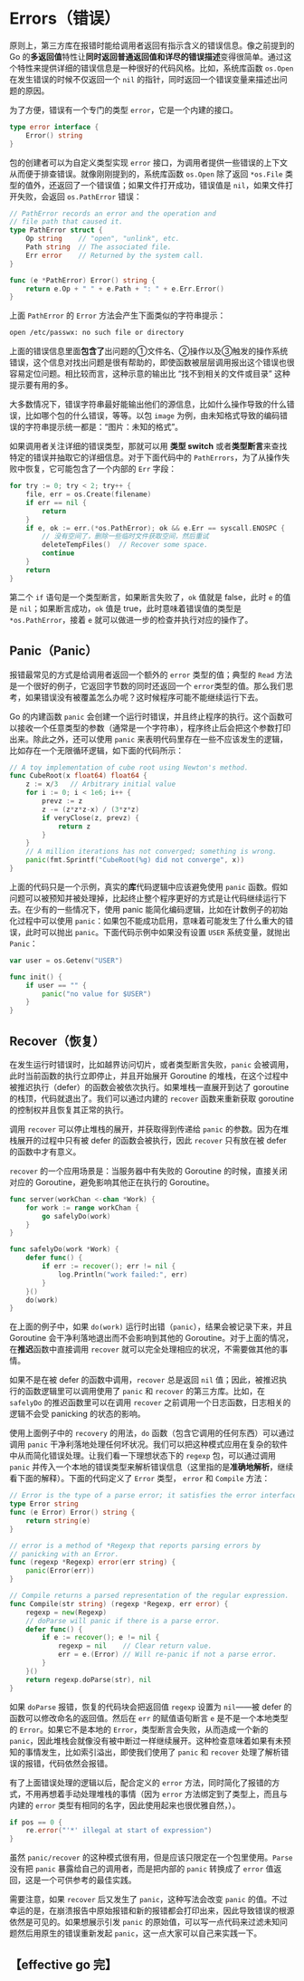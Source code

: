 # Errors（错误）

原则上，第三方库在报错时能给调用者返回有指示含义的错误信息。像之前提到的 Go 的**多返回值**特性让**同时返回普通返回值和详尽的错误描述**变得很简单。通过这个特性来提供详细的错误信息是一种很好的代码风格。比如，系统库函数 `os.Open` 在发生错误的时候不仅返回一个 `nil` 的指针，同时返回一个错误变量来描述出问题的原因。

为了方便，错误有一个专门的类型 `error`，它是一个内建的接口。

```go
type error interface {
    Error() string
}
```

包的创建者可以为自定义类型实现 `error` 接口，为调用者提供一些错误的上下文从而便于排查错误。就像刚刚提到的，系统库函数 `os.Open` 除了返回 `*os.File` 类型的值外，还返回了一个错误值；如果文件打开成功，错误值是 `nil`，如果文件打开失败，会返回 `os.PathError` 错误：

```go
// PathError records an error and the operation and
// file path that caused it.
type PathError struct {
    Op string    // "open", "unlink", etc.
    Path string  // The associated file.
    Err error    // Returned by the system call.
}

func (e *PathError) Error() string {
    return e.Op + " " + e.Path + ": " + e.Err.Error()
}
```

上面 `PathError` 的 `Error` 方法会产生下面类似的字符串提示：

```bash
open /etc/passwx: no such file or directory
```

上面的错误信息里面**包含了**出问题的①文件名、②操作以及③触发的操作系统错误，这个信息对找出问题是很有帮助的，即使函数被层层调用报出这个错误也很容易定位问题。相比较而言，这种示意的输出比 “找不到相关的文件或目录” 这种提示要有用的多。

大多数情况下，错误字符串最好能输出他们的源信息，比如什么操作导致的什么错误，比如哪个包的什么错误，等等。以包 `image` 为例，由未知格式导致的编码错误的字符串提示统一都是：“图片：未知的格式”。

如果调用者关注详细的错误类型，那就可以用 **类型 switch** 或者**类型断言**来查找特定的错误并抽取它的详细信息。对于下面代码中的 `PathErrors`，为了从操作失败中恢复，它可能包含了一个内部的 `Err` 字段：

```go
for try := 0; try < 2; try++ {
    file, err = os.Create(filename)
    if err == nil {
        return
    }
    if e, ok := err.(*os.PathError); ok && e.Err == syscall.ENOSPC {
        // 没有空间了，删除一些临时文件获取空间，然后重试
        deleteTempFiles()  // Recover some space.
        continue
    }
    return
}
```

第二个 `if` 语句是一个类型断言，如果断言失败了，`ok` 值就是 false，此时 `e` 的值是 `nil`；如果断言成功，`ok` 值是 true，此时意味着错误值的类型是 `*os.PathError`，接着 `e` 就可以做进一步的检查并执行对应的操作了。

## Panic（Panic）

报错最常见的方式是给调用者返回一个额外的 `error` 类型的值；典型的 `Read` 方法是一个很好的例子，它返回字节数的同时还返回一个 `error`类型的值。那么我们思考，如果错误没有被覆盖怎么办呢？这时候程序可能不能继续运行下去。

Go 的内建函数 `panic` 会创建一个运行时错误，并且终止程序的执行。这个函数可以接收一个任意类型的参数（通常是一个字符串），程序终止后会把这个参数打印出来。除此之外，还可以使用 `panic` 来表明代码里存在一些不应该发生的逻辑，比如存在一个无限循环逻辑，如下面的代码所示：

```go
// A toy implementation of cube root using Newton's method.
func CubeRoot(x float64) float64 {
    z := x/3   // Arbitrary initial value
    for i := 0; i < 1e6; i++ {
        prevz := z
        z -= (z*z*z-x) / (3*z*z)
        if veryClose(z, prevz) {
            return z
        }
    }
    // A million iterations has not converged; something is wrong.
    panic(fmt.Sprintf("CubeRoot(%g) did not converge", x))
}
```

上面的代码只是一个示例，真实的**库**代码逻辑中应该避免使用 `panic` 函数。假如问题可以被预知并被处理掉，比起终止整个程序更好的方式是让代码继续运行下去。在少有的一些情况下，使用 panic 能简化编码逻辑，比如在计数例子的初始化过程中可以使用 `panic`：如果包不能成功启用，意味着可能发生了什么重大的错误，此时可以抛出 `panic`。下面代码示例中如果没有设置 `USER` 系统变量，就抛出 `Panic`：

```go
var user = os.Getenv("USER")

func init() {
    if user == "" {
        panic("no value for $USER")
    }
}
```

## Recover（恢复）

在发生运行时错误时，比如越界访问切片，或者类型断言失败，`panic` 会被调用，此时当前函数的执行立即停止，并且开始展开 Goroutine 的堆栈，在这个过程中被推迟执行（defer）的函数会被依次执行。如果堆栈一直展开到达了 goroutine 的栈顶，代码就退出了。我们可以通过内建的 `recover` 函数来重新获取 goroutine 的控制权并且恢复其正常的执行。

调用 `recover` 可以停止堆栈的展开，并获取得到传递给 `panic` 的参数。因为在堆栈展开的过程中只有被 defer 的函数会被执行，因此 `recover` 只有放在被 defer 的函数中才有意义。

`recover` 的一个应用场景是：当服务器中有失败的 Goroutine 的时候，直接关闭对应的 Goroutine，避免影响其他正在执行的 Goroutine。

```go
func server(workChan <-chan *Work) {
    for work := range workChan {
        go safelyDo(work)
    }
}

func safelyDo(work *Work) {
    defer func() {
        if err := recover(); err != nil {
            log.Println("work failed:", err)
        }
    }()
    do(work)
}
```

在上面的例子中，如果 `do(work)` 运行时出错（`panic`），结果会被记录下来，并且 Goroutine 会干净利落地退出而不会影响到其他的 Goroutine。对于上面的情况，在**推迟**函数中直接调用 `recover` 就可以完全处理相应的状况，不需要做其他的事情。

如果不是在被 defer 的函数中调用，`recover` 总是返回 `nil` 值；因此，被推迟执行的函数逻辑里可以调用使用了 `panic` 和 `recover` 的第三方库。比如，在 `safelyDo` 的推迟函数里可以在调用 `recover` 之前调用一个日志函数，日志相关的逻辑不会受 panicking 的状态的影响。

使用上面例子中的 `recovery` 的用法，`do` 函数（包含它调用的任何东西）可以通过调用 `panic` 干净利落地处理任何坏状况。我们可以把这种模式应用在复杂的软件中从而简化错误处理。让我们看一下理想状态下的 `regexp` 包，可以通过调用 `panic` 并传入一个本地的错误类型来解析错误信息（这里指的是**准确地解析**，继续看下面的解释）。下面的代码定义了 `Error` 类型， `error` 和 `Compile` 方法：

```go
// Error is the type of a parse error; it satisfies the error interface.
type Error string
func (e Error) Error() string {
    return string(e)
}

// error is a method of *Regexp that reports parsing errors by
// panicking with an Error.
func (regexp *Regexp) error(err string) {
    panic(Error(err))
}

// Compile returns a parsed representation of the regular expression.
func Compile(str string) (regexp *Regexp, err error) {
    regexp = new(Regexp)
    // doParse will panic if there is a parse error.
    defer func() {
        if e := recover(); e != nil {
            regexp = nil    // Clear return value.
            err = e.(Error) // Will re-panic if not a parse error.
        }
    }()
    return regexp.doParse(str), nil
}
```

如果 `doParse` 报错，恢复的代码块会把返回值 `regexp` 设置为 `nil`——被 defer 的函数可以修改命名的返回值。然后在 `err` 的赋值语句断言 `e` 是不是一个本地类型的 `Error`。如果它不是本地的 `Error`，类型断言会失败，从而造成一个新的 `panic`，因此堆栈会就像没有被中断过一样继续展开。这种检查意味着如果有未预知的事情发生，比如索引溢出，即使我们使用了 `panic` 和 `recover` 处理了解析错误的报错，代码依然会报错。

有了上面错误处理的逻辑以后，配合定义的 `error` 方法，同时简化了报错的方式，不用再想着手动处理堆栈的事情（因为 `error` 方法绑定到了类型上，而且与内建的 `error` 类型有相同的名字，因此使用起来也很优雅自然，）。

```go
if pos == 0 {
    re.error("'*' illegal at start of expression")
}
```

虽然 `panic/recover` 的这种模式很有用，但是应该只限定在一个包里使用。`Parse` 没有把 `panic` 暴露给自己的调用者，而是把内部的 `panic` 转换成了 `error` 值返回，这是一个可供参考的最佳实践。

需要注意，如果 `recover` 后又发生了 `panic`，这种写法会改变 `panic` 的值。不过幸运的是，在崩溃报告中原始报错和新的报错都会打印出来，因此导致错误的根源依然是可见的。如果想展示引发 `panic` 的原始值，可以写一点代码来过滤未知问题然后用原生的错误重新发起 `panic`，这一点大家可以自己来实践一下。



## 【effective go 完】
